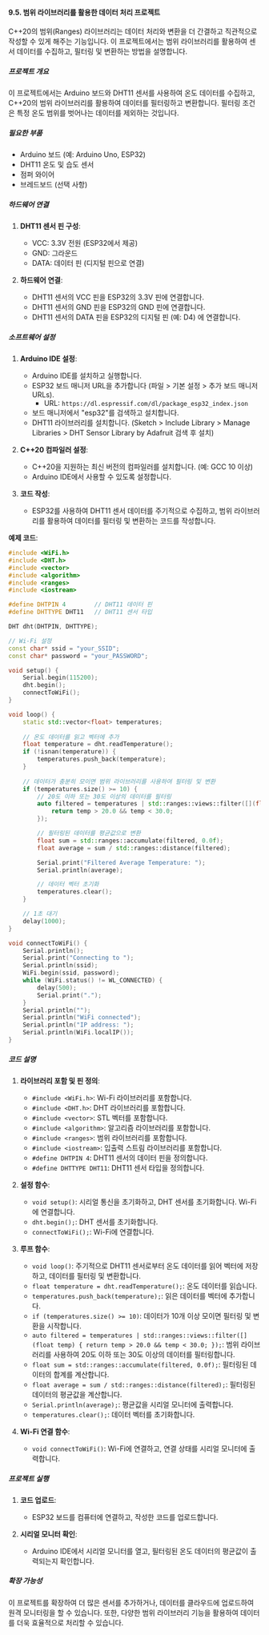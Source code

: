 #### 9.5. 범위 라이브러리를 활용한 데이터 처리 프로젝트

C++20의 범위(Ranges) 라이브러리는 데이터 처리와 변환을 더 간결하고 직관적으로 작성할 수 있게 해주는 기능입니다. 이 프로젝트에서는 범위 라이브러리를 활용하여 센서 데이터를 수집하고, 필터링 및 변환하는 방법을 설명합니다.

##### 프로젝트 개요

이 프로젝트에서는 Arduino 보드와 DHT11 센서를 사용하여 온도 데이터를 수집하고, C++20의 범위 라이브러리를 활용하여 데이터를 필터링하고 변환합니다. 필터링 조건은 특정 온도 범위를 벗어나는 데이터를 제외하는 것입니다.

##### 필요한 부품

- Arduino 보드 (예: Arduino Uno, ESP32)
- DHT11 온도 및 습도 센서
- 점퍼 와이어
- 브레드보드 (선택 사항)

##### 하드웨어 연결

1. **DHT11 센서 핀 구성**:
   - VCC: 3.3V 전원 (ESP32에서 제공)
   - GND: 그라운드
   - DATA: 데이터 핀 (디지털 핀으로 연결)

2. **하드웨어 연결**:
   - DHT11 센서의 VCC 핀을 ESP32의 3.3V 핀에 연결합니다.
   - DHT11 센서의 GND 핀을 ESP32의 GND 핀에 연결합니다.
   - DHT11 센서의 DATA 핀을 ESP32의 디지털 핀 (예: D4) 에 연결합니다.

##### 소프트웨어 설정

1. **Arduino IDE 설정**:
   - Arduino IDE를 설치하고 실행합니다.
   - ESP32 보드 매니저 URL을 추가합니다 (파일 > 기본 설정 > 추가 보드 매니저 URLs).
     - URL: `https://dl.espressif.com/dl/package_esp32_index.json`
   - 보드 매니저에서 "esp32"를 검색하고 설치합니다.
   - DHT11 라이브러리를 설치합니다. (Sketch > Include Library > Manage Libraries > DHT Sensor Library by Adafruit 검색 후 설치)

2. **C++20 컴파일러 설정**:
   - C++20을 지원하는 최신 버전의 컴파일러를 설치합니다. (예: GCC 10 이상)
   - Arduino IDE에서 사용할 수 있도록 설정합니다.

3. **코드 작성**:
   - ESP32를 사용하여 DHT11 센서 데이터를 주기적으로 수집하고, 범위 라이브러리를 활용하여 데이터를 필터링 및 변환하는 코드를 작성합니다.

**예제 코드**:
```cpp
#include <WiFi.h>
#include <DHT.h>
#include <vector>
#include <algorithm>
#include <ranges>
#include <iostream>

#define DHTPIN 4        // DHT11 데이터 핀
#define DHTTYPE DHT11   // DHT11 센서 타입

DHT dht(DHTPIN, DHTTYPE);

// Wi-Fi 설정
const char* ssid = "your_SSID";
const char* password = "your_PASSWORD";

void setup() {
    Serial.begin(115200);
    dht.begin();
    connectToWiFi();
}

void loop() {
    static std::vector<float> temperatures;
    
    // 온도 데이터를 읽고 벡터에 추가
    float temperature = dht.readTemperature();
    if (!isnan(temperature)) {
        temperatures.push_back(temperature);
    }
    
    // 데이터가 충분히 모이면 범위 라이브러리를 사용하여 필터링 및 변환
    if (temperatures.size() >= 10) {
        // 20도 이하 또는 30도 이상의 데이터를 필터링
        auto filtered = temperatures | std::ranges::views::filter([](float temp) {
            return temp > 20.0 && temp < 30.0;
        });

        // 필터링된 데이터를 평균값으로 변환
        float sum = std::ranges::accumulate(filtered, 0.0f);
        float average = sum / std::ranges::distance(filtered);

        Serial.print("Filtered Average Temperature: ");
        Serial.println(average);

        // 데이터 벡터 초기화
        temperatures.clear();
    }

    // 1초 대기
    delay(1000);
}

void connectToWiFi() {
    Serial.println();
    Serial.print("Connecting to ");
    Serial.println(ssid);
    WiFi.begin(ssid, password);
    while (WiFi.status() != WL_CONNECTED) {
        delay(500);
        Serial.print(".");
    }
    Serial.println("");
    Serial.println("WiFi connected");
    Serial.println("IP address: ");
    Serial.println(WiFi.localIP());
}
```

##### 코드 설명

1. **라이브러리 포함 및 핀 정의**:
   - `#include <WiFi.h>`: Wi-Fi 라이브러리를 포함합니다.
   - `#include <DHT.h>`: DHT 라이브러리를 포함합니다.
   - `#include <vector>`: STL 벡터를 포함합니다.
   - `#include <algorithm>`: 알고리즘 라이브러리를 포함합니다.
   - `#include <ranges>`: 범위 라이브러리를 포함합니다.
   - `#include <iostream>`: 입출력 스트림 라이브러리를 포함합니다.
   - `#define DHTPIN 4`: DHT11 센서의 데이터 핀을 정의합니다.
   - `#define DHTTYPE DHT11`: DHT11 센서 타입을 정의합니다.

2. **설정 함수**:
   - `void setup()`: 시리얼 통신을 초기화하고, DHT 센서를 초기화합니다. Wi-Fi에 연결합니다.
   - `dht.begin();`: DHT 센서를 초기화합니다.
   - `connectToWiFi();`: Wi-Fi에 연결합니다.

3. **루프 함수**:
   - `void loop()`: 주기적으로 DHT11 센서로부터 온도 데이터를 읽어 벡터에 저장하고, 데이터를 필터링 및 변환합니다.
   - `float temperature = dht.readTemperature();`: 온도 데이터를 읽습니다.
   - `temperatures.push_back(temperature);`: 읽은 데이터를 벡터에 추가합니다.
   - `if (temperatures.size() >= 10)`: 데이터가 10개 이상 모이면 필터링 및 변환을 시작합니다.
   - `auto filtered = temperatures | std::ranges::views::filter([](float temp) { return temp > 20.0 && temp < 30.0; });`: 범위 라이브러리를 사용하여 20도 이하 또는 30도 이상의 데이터를 필터링합니다.
   - `float sum = std::ranges::accumulate(filtered, 0.0f);`: 필터링된 데이터의 합계를 계산합니다.
   - `float average = sum / std::ranges::distance(filtered);`: 필터링된 데이터의 평균값을 계산합니다.
   - `Serial.println(average);`: 평균값을 시리얼 모니터에 출력합니다.
   - `temperatures.clear();`: 데이터 벡터를 초기화합니다.

4. **Wi-Fi 연결 함수**:
   - `void connectToWiFi()`: Wi-Fi에 연결하고, 연결 상태를 시리얼 모니터에 출력합니다.

##### 프로젝트 실행

1. **코드 업로드**:
   - ESP32 보드를 컴퓨터에 연결하고, 작성한 코드를 업로드합니다.

2. **시리얼 모니터 확인**:
   - Arduino IDE에서 시리얼 모니터를 열고, 필터링된 온도 데이터의 평균값이 출력되는지 확인합니다.

##### 확장 가능성

이 프로젝트를 확장하여 더 많은 센서를 추가하거나, 데이터를 클라우드에 업로드하여 원격 모니터링을 할 수 있습니다. 또한, 다양한 범위 라이브러리 기능을 활용하여 데이터를 더욱 효율적으로 처리할 수 있습니다.
